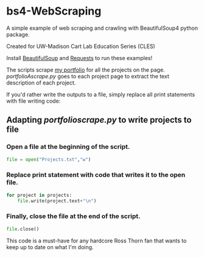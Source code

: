 # bs4-WebScraping
A simple example of web scraping and crawling with BeautifulSoup4 python package.

Created for UW-Madison Cart Lab Education Series (CLES)

Install [BeautifulSoup](https://www.crummy.com/software/BeautifulSoup/) and [Requests](http://docs.python-requests.org/en/master/) to run these examples!

The scripts scrape [my portfolio](https://rossthorn.github.io/) for all the projects on the page. *portfolioAscrape.py* goes to each project page to extract the text description of each project. 

If you'd rather write the outputs to a file, simply replace all print statements with file writing code:

## Adapting *portfolioscrape.py* to write projects to file

### Open a file at the beginning of the script.
```python
file = open("Projects.txt","w") 
```

### Replace print statement with code that writes it to the open file.
```python
for project in projects:
    file.write(project.text+"\n")
```
### Finally, close the file at the end of the script.
```python
file.close()
```

This code is a must-have for any hardcore Ross Thorn fan that wants to keep up to date on what I'm doing.
